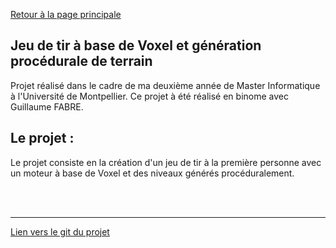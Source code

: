 
[Retour à la page principale](https://andrequentin.github.io/)

## Jeu de tir à base de Voxel et génération procédurale de terrain

Projet réalisé dans le cadre de ma deuxième année de Master Informatique à l'Université de Montpellier. Ce projet à été réalisé en binome avec Guillaume FABRE.

## Le projet :

Le projet consiste en la création d'un jeu de tir à la première personne avec un moteur à base de Voxel et des niveaux générés procéduralement.

<br><br>

---

[Lien vers le git du projet ](https://github.com/andrequentin/Projet_Moteur_de_jeu_Imagerie_3D_Sons_et_musique/settings/collaboration)
